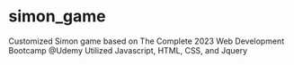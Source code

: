 # simon_game
  Customized Simon game based on The Complete 2023 Web Development Bootcamp @Udemy
  Utilized Javascript, HTML, CSS, and Jquery

